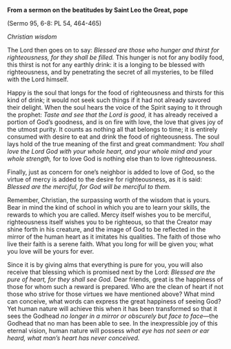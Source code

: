 

**From a sermon on the beatitudes by Saint Leo the Great, pope**

(Sermo 95, 6-8: PL 54, 464-465)

_Christian wisdom_

The Lord then goes on to say: _Blessed are those who hunger and thirst for righteousness, for they shall be filled._ This hunger is not for any bodily food, this thirst is not for any earthly drink: it is a longing to be blessed with righteousness, and by penetrating the secret of all mysteries, to be filled with the Lord himself.

Happy is the soul that longs for the food of righteousness and thirsts for this kind of drink; it would not seek such things if it had not already savored their delight. When the soul hears the voice of the Spirit saying to it through the prophet: _Taste and see that the Lord is good,_ it has already received a portion of God’s goodness, and is on fire with love, the love that gives joy of the utmost purity. It counts as nothing all that belongs to time; it is entirely consumed with desire to eat and drink the food of righteousness. The soul lays hold of the true meaning of the first and great commandment: _You shall love the Lord God with your whole heart, and your whole mind and your whole strength,_ for to love God is nothing else than to love righteousness.

Finally, just as concern for one’s neighbor is added to love of God, so the virtue of mercy is added to the desire for righteousness, as it is said: _Blessed are the merciful, for God will be merciful to them._

Remember, Christian, the surpassing worth of the wisdom that is yours. Bear in mind the kind of school in which you are to learn your skills, the rewards to which you are called. Mercy itself wishes you to be merciful, righteousness itself wishes you to be righteous, so that the Creator may shine forth in his creature, and the image of God to be reflected in the mirror of the human heart as it imitates his qualities. The faith of those who live their faith is a serene faith. What you long for will be given you; what you love will be yours for ever.

Since it is by giving alms that everything is pure for you, you will also receive that blessing which is promised next by the Lord: _Blessed are the pure of heart, for they shall see God._ Dear friends, great is the happiness of those for whom such a reward is prepared. Who are the clean of heart if not those who strive for those virtues we have mentioned above? What mind can conceive, what words can express the great happiness of seeing God? Yet human nature will achieve this when it has been transformed so that it sees the Godhead _no longer in a mirror or obscurely but face to face_—the Godhead that no man has been able to see. In the inexpressible joy of this eternal vision, human nature will possess _what eye has not seen or ear heard, what man’s heart has never conceived._

